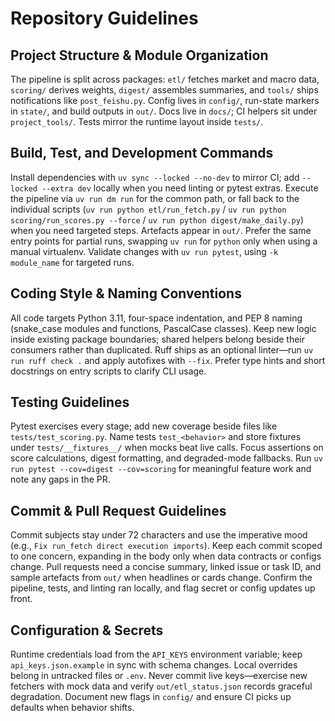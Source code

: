 # Repository Guidelines

## Project Structure & Module Organization
The pipeline is split across packages: `etl/` fetches market and macro data, `scoring/` derives weights, `digest/` assembles summaries, and `tools/` ships notifications like `post_feishu.py`. Config lives in `config/`, run-state markers in `state/`, and build outputs in `out/`. Docs live in `docs/`; CI helpers sit under `project_tools/`. Tests mirror the runtime layout inside `tests/`.

## Build, Test, and Development Commands
Install dependencies with `uv sync --locked --no-dev` to mirror CI; add `--locked --extra dev` locally when you need linting or pytest extras. Execute the pipeline via `uv run dm run` for the common path, or fall back to the individual scripts (`uv run python etl/run_fetch.py` / `uv run python scoring/run_scores.py --force` / `uv run python digest/make_daily.py`) when you need targeted steps. Artefacts appear in `out/`. Prefer the same entry points for partial runs, swapping `uv run` for `python` only when using a manual virtualenv. Validate changes with `uv run pytest`, using `-k module_name` for targeted runs.

## Coding Style & Naming Conventions
All code targets Python 3.11, four-space indentation, and PEP 8 naming (snake_case modules and functions, PascalCase classes). Keep new logic inside existing package boundaries; shared helpers belong beside their consumers rather than duplicated. Ruff ships as an optional linter—run `uv run ruff check .` and apply autofixes with `--fix`. Prefer type hints and short docstrings on entry scripts to clarify CLI usage.

## Testing Guidelines
Pytest exercises every stage; add new coverage beside files like `tests/test_scoring.py`. Name tests `test_<behavior>` and store fixtures under `tests/__fixtures__/` when mocks beat live calls. Focus assertions on score calculations, digest formatting, and degraded-mode fallbacks. Run `uv run pytest --cov=digest --cov=scoring` for meaningful feature work and note any gaps in the PR.

## Commit & Pull Request Guidelines
Commit subjects stay under 72 characters and use the imperative mood (e.g., `Fix run_fetch direct execution imports`). Keep each commit scoped to one concern, expanding in the body only when data contracts or configs change. Pull requests need a concise summary, linked issue or task ID, and sample artefacts from `out/` when headlines or cards change. Confirm the pipeline, tests, and linting ran locally, and flag secret or config updates up front.

## Configuration & Secrets
Runtime credentials load from the `API_KEYS` environment variable; keep `api_keys.json.example` in sync with schema changes. Local overrides belong in untracked files or `.env`. Never commit live keys—exercise new fetchers with mock data and verify `out/etl_status.json` records graceful degradation. Document new flags in `config/` and ensure CI picks up defaults when behavior shifts.
